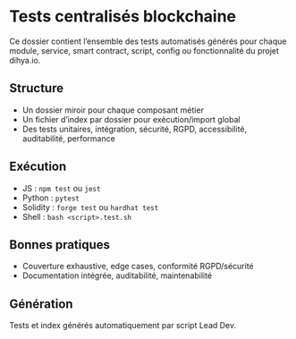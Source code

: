 # Tests centralisés blockchaine

Ce dossier contient l’ensemble des tests automatisés générés pour chaque module, service, smart contract, script, config ou fonctionnalité du projet dihya.io.

## Structure
- Un dossier miroir pour chaque composant métier
- Un fichier d’index par dossier pour exécution/import global
- Des tests unitaires, intégration, sécurité, RGPD, accessibilité, auditabilité, performance

## Exécution
- JS : `npm test` ou `jest`
- Python : `pytest`
- Solidity : `forge test` ou `hardhat test`
- Shell : `bash <script>.test.sh`

## Bonnes pratiques
- Couverture exhaustive, edge cases, conformité RGPD/sécurité
- Documentation intégrée, auditabilité, maintenabilité

## Génération
Tests et index générés automatiquement par script Lead Dev.
